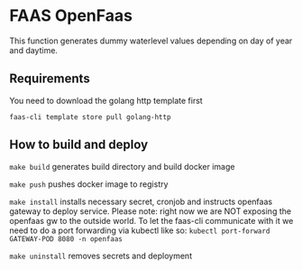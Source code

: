 # FAAS OpenFaas

This function generates dummy waterlevel values depending on day of year and daytime.

## Requirements

You need to download the golang http template first

`faas-cli template store pull golang-http`

## How to build and deploy

`make build` generates build directory and build docker image

`make push` pushes docker image to registry

`make install` installs necessary secret, cronjob and instructs openfaas gateway to deploy service. Please note: right now we are NOT exposing the openfaas gw to the outside world. To let the faas-cli communicate with it we need to do a port forwarding via kubectl like so: `kubectl port-forward GATEWAY-POD 8080 -n openfaas`

`make uninstall` removes secrets and deployment

